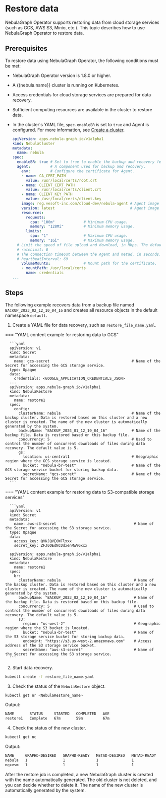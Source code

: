# Restore data

NebulaGraph Operator supports restoring data from cloud storage services (such as GCS, AWS S3, Minio, etc.). This topic describes how to use NebulaGraph Operator to restore data.

## Prerequisites

To restore data using NebulaGraph Operator, the following conditions must be met:

- NebulaGraph Operator version is 1.8.0 or higher.
- A {{nebula.name}} cluster is running on Kubernetes.
- Access credentials for cloud storage services are prepared for data recovery.
- Sufficient computing resources are available in the cluster to restore data.
- In the cluster's YAML file, `spec.enableBR` is set to `true` and Agent is configured. For more information, see [Create a cluster](../4.1.installation/4.1.1.cluster-install.md).

  ```yaml title="Partial configuration of the cluster"
  apiVersion: apps.nebula-graph.io/v1alpha1
  kind: NebulaCluster
  metadata:
    name: nebula
  spec:  
    enableBR: true # Set to true to enable the backup and recovery feature. The default value is false.
    agent:         # A component used for backup and recovery.
      env:         # Configure the certificate for Agent.
      - name: CA_CERT_PATH
        value: /usr/local/certs/root.crt
      - name: CLIENT_CERT_PATH
        value: /usr/local/certs/client.crt
      - name: CLIENT_KEY_PATH
        value: /usr/local/certs/client.key
      image: reg.vesoft-inc.com/cloud-dev/nebula-agent # Agent image address. The default value is vesoft/nebula-agent.
      version: latest                                  # Agent image version. The default value is latest.
      resources:                  
        requests:
          cpu: "100m"             # Minimum CPU usage.
          memory: "128Mi"         # Minimum memory usage.
        limits:
          cpu: "1"                # Maximum CPU usage.
          memory: "1Gi"           # Maximum memory usage.
    # Limit the speed of file upload and download, in Mbps. The default value is 0, indicating no limit.
    # rateLimit: 0
    # The connection timeout between the Agent and metad, in seconds. The default value is 60.
    # heartbeatInterval: 60
      volumeMounts:               # Mount path for the certificate.
      - mountPath: /usr/local/certs
        name: credentials   
  ...
  ```

## Steps

The following example recovers data from a backup file named `BACKUP_2023_02_12_10_04_16` and creates all resource objects in the default namespace `default`.

1. Create a YAML file for data recovery, such as `restore_file_name.yaml`.

  === "YAML content example for restoring data to GCS"

      ```yaml
      apiVersion: v1
      kind: Secret                                           
      metadata:
        name: gcs-secret                                     # Name of the Secret for accessing the GCS storage service.
      type: Opaque
      data:
        credentials: <GOOGLE_APPLICATION_CREDENTIALS_JSON>
      ---
      apiVersion: apps.nebula-graph.io/v1alpha1
      kind: NebulaRestore
      metadata:
        name: restore1
      spec:
        config:
          clusterName: nebula                                # Name of the backup cluster. Data is restored based on this cluster and a new cluster is created. The name of the new cluster is automatically generated by the system.
          backupName: "BACKUP_2024_01_12_10_04_16"           # Name of the backup file. Data is restored based on this backup file.
          concurrency: 5                                     # Used to control the number of concurrent downloads of files during data recovery. The default value is 5.
          gs:                                              
            location: us-central1                            # Geographic region where the GCS storage service is located.
            bucket: "nebula-br-test"                         # Name of the GCS storage service bucket for storing backup data.
            secretName: "gcs-secret"                         # Name of the Secret for accessing the GCS storage service.
      ```

  === "YAML content example for restoring data to S3-compatible storage services"

      ```yaml
      apiVersion: v1
      kind: Secret                   
      metadata:
        name: aws-s3-secret                                   # Name of the Secret for accessing the S3 storage service.
      type: Opaque
      data:
        access_key: QVNJQVE0WFlxxx
        secret_key: ZFJ6OEdNcDdxenMwVGxxx
      ---
      apiVersion: apps.nebula-graph.io/v1alpha1
      kind: NebulaRestore
      metadata:
        name: restore1
      spec:
        br:
          clusterName: nebula                                 # Name of the backup cluster. Data is restored based on this cluster and a new cluster is created. The name of the new cluster is automatically generated by the system.
          backupName: "BACKUP_2023_02_12_10_04_16"            # Name of the backup file. Data is restored based on this backup file.
          concurrency: 5                                      # Used to control the number of concurrent downloads of files during data recovery. The default value is 5.
          s3:
            region: "us-west-2"                               # Geographic region where the S3 bucket is located.
            bucket: "nebula-br-test"                          # Name of the S3 storage service bucket for storing backup data.
            endpoint: "https://s3.us-west-2.amazonaws.com"    # Access address of the S3 storage service bucket.
            secretName: "aws-s3-secret"                       # Name of the Secret for accessing the S3 storage service.
      ```

2. Start data recovery.

  ```bash
  kubectl create -f restore_file_name.yaml
  ```

3. Check the status of the `NebulaRestore` object.

  ```bash
  kubectl get nr <NebulaRestore_name> 
  ```

  Output:

  ```bash
  NAME       STATUS     STARTED   COMPLETED   AGE
  restore1   Complete   67m       59m         67m
  ```

4. Check the status of the new cluster.
 
  ```bash
  kubectl get nc
  ```

  Output:

  ```bash
  NAME     GRAPHD-DESIRED   GRAPHD-READY   METAD-DESIRED   METAD-READY   STORAGED-DESIRED   STORAGED-READY   AGE
  nebula   1                1              1               1             3                  3                2d3h
  ngxvsm   1                1              1               1             3                  3                92m  # 新集群
  ```

  After the restore job is completed, a new NebulaGraph cluster is created with the name automatically generated. The old cluster is not deleted, and you can decide whether to delete it. The name of the new cluster is automatically generated by the system.
